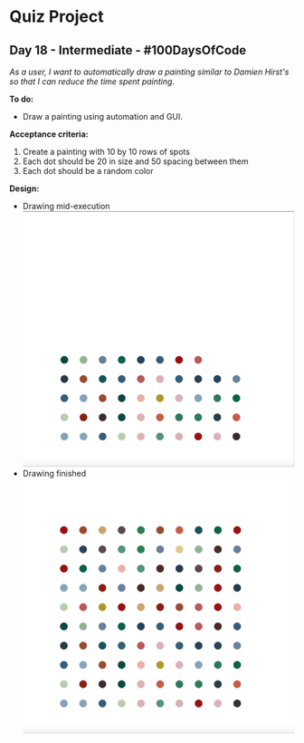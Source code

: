 # Quiz Project
## Day 18 - Intermediate - \#100DaysOfCode

*As a user, I want to automatically draw a painting similar to Damien Hirst's so that I can reduce the time spent painting.*

**To do:**
* Draw a painting using automation and GUI.

**Acceptance criteria:**
1. Create a painting with 10 by 10 rows of spots
2. Each dot should be 20 in size and 50 spacing between them
3. Each dot should be a random color

**Design:**
* Drawing mid-execution
![Drawing mid-execution](https://github.com/adrianurdar/100DaysOfCode-Bootcamp/blob/main/Day-018/Screen%20Shot%202020-11-22%20at%209.09.01%20PM.png "Drawing mid-execution")
* Drawing finished 
![Drawing finished](https://github.com/adrianurdar/100DaysOfCode-Bootcamp/blob/main/Day-018/Screen%20Shot%202020-11-22%20at%209.09.14%20PM.png "Drawing finished")
